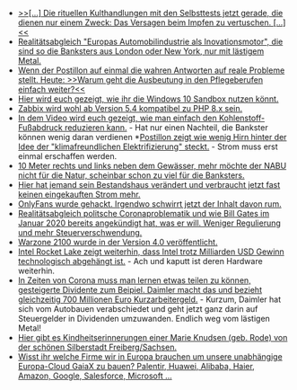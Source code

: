 * [>>[...] Die rituellen Kulthandlungen mit den Selbsttests jetzt gerade, die dienen nur einem Zweck: Das Versagen beim Impfen zu vertuschen. [...]<<](https://blog.fefe.de/?ts=9e95d091)
* [Realitätsabgleich "Europas Automobilindustrie als Inovationsmotor", die sind so die Banksters aus London oder New York, nur mit lästigem Metal.](https://blog.fefe.de/?ts=9e94f79d)
* [Wenn der Postillon auf einmal die wahren Antworten auf reale Probleme stellt. Heute: >>Warum geht die Ausbeutung in den Pflegeberufen einfach weiter?<<](https://www.der-postillon.com/2021/04/sonntagsfrage-pflegerinnen.html)
* [Hier wird euch gezeigt, wie ihr die Windows 10 Sandbox nutzen könnt.](https://ekiwi-blog.de/8854/windows-10-sandbox-einrichten-und-nutzen/)
* [Zabbix wird wohl ab Version 5.4 kompatibel zu PHP 8.x sein.](https://support.zabbix.com/browse/ZBX-19186?jql=project%20%3D%20ZBX%20AND%20fixVersion%20%3D%20%225.4%20(plan)%22)
* [In dem Video wird euch gezeigt, wie man einfach den Kohlenstoff-Fußabdruck reduzieren kann.](https://cdn.media.ccc.de/events/divoc/r2r/h264-hd/divoc_r2r-30-deu-Die_Astronomie_und_die_Klimakrise.mp4) - Hat nur einen Nachteil, die Bankster können wenig daran verdienen
 *[Postillon zeigt wie wenig Hirn hinter der Idee der "klimafreundlichen Elektrifizierung" steckt.](https://www.der-postillon.com/2019/04/e-flugzeug.html) - Strom muss erst einmal erschaffen werden.
 * [10 Meter rechts und links neben dem Gewässer, mehr möchte der NABU nicht für die Natur, scheinbar schon zu viel für die Banksters.](https://sachsen.nabu.de/news/2021/29739.html)
 * [Hier hat jemand sein Bestandshaus verändert und verbraucht jetzt fast keinen eingekauften Strom mehr.](https://www.sonnenseite.com/de/energie/nie-wieder-energiekosten/)
 * [OnlyFans wurde gehackt. Irgendwo schwirrt jetzt der Inhalt davon rum.](https://www.bleepingcomputer.com/news/security/adult-content-from-hundreds-of-onlyfans-creators-leaked-online/)
 * [Realitätsabgleich politsche Coronaproblematik und wie Bill Gates im Januar 2020 bereits angekündigt hat, was er will. Weniger Regulierung und mehr Steuerverschwendung.](https://npr.news.eulu.info/2021/04/05/covid-19-impfstoffe-3-964-todesfaelle-162-610-verletzungen-ursachen-und-moeglichkeiten/)
 * [Warzone 2100 wurde in der Version 4.0 veröffentlicht.](https://www.phoronix.com/scan.php?page=news_item&px=Warzone-2100-v4.0)
 * [Intel Rocket Lake zeigt weiterhin, dass Intel trotz Milliarden USD Gewinn technologisch abgehängt ist.](https://www.3dcenter.org/artikel/launch-analyse-intel-rocket-lake/launch-analyse-intel-rocket-lake-seite-2) - Ach und kaputt ist deren Hardware weiterhin.
 * [In Zeiten von Corona muss man lernen etwas teilen zu können, gesteigerte Dividente zum Beipiel. Daimler macht das und bezieht gleichzeitig 700 Millionen Euro Kurzarbeitergeld.](https://blog.fefe.de/?ts=9e95a34e) - Kurzum, Daimler hat sich vom Autobauen verabschiedet und geht jetzt ganz darin auf Steuergelder in Dividenden umzuwanden. Endlich weg vom lästigen Metal!
 * [Hier gibt es Kindheitserinnerungen einer Marie Knudsen (geb. Rode) von der schönen Silberstadt Freiberg/Sachsen.](https://www.kitzigs.de/?page_id=603)
 * [Wisst ihr welche Firme wir in Europa brauchen um unsere unabhängige Europa-Cloud GaiaX zu bauen? Palentir, Huawei, Alibaba, Haier, Amazon, Google, Salesforce, Microsoft ...](https://blog.fefe.de/?ts=9e95f6e1)
